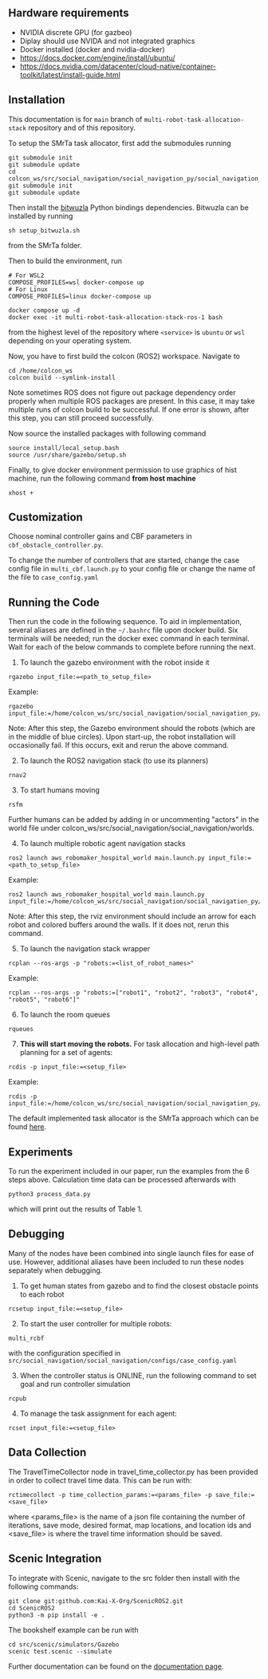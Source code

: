## Hardware requirements
- NVIDIA discrete GPU (for gazbeo)
- Diplay should use NVIDA and not integrated graphics
- Docker installed (docker and nvidia-docker)
- https://docs.docker.com/engine/install/ubuntu/
- https://docs.nvidia.com/datacenter/cloud-native/container-toolkit/latest/install-guide.html

## Installation
This documentation is for `main` branch of `multi-robot-task-allocation-stack` repository and of this repository.

To setup the SMrTa task allocator, first add the submodules running
```
git submodule init
git submodule update
cd colcon_ws/src/social_navigation/social_navigation_py/social_navigation_py/SMrTa
git submodule init
git submodule update
```

Then install the [bitwuzla](https://github.com/bitwuzla/bitwuzla/blob/main/docs/install.rst) Python bindings dependencies. Bitwuzla can be installed by running

```
sh setup_bitwuzla.sh
```
from the SMrTa folder.

Then to build the environment, run
```
# For WSL2
COMPOSE_PROFILES=wsl docker-compose up 
# For Linux
COMPOSE_PROFILES=linux docker-compose up 

docker compose up -d
docker exec -it multi-robot-task-allocation-stack-ros-1 bash
```
from the highest level of the repository where `<service>` is `ubuntu` or `wsl` depending on your operating system.

Now, you have to first build the colcon (ROS2) workspace. Navigate to
```
cd /home/colcon_ws
colcon build --symlink-install
```
Note sometimes ROS does not figure out package dependency order properly when multiple ROS packages are present. In this case, it may take multiple runs of colcon build to be successful. If one error is shown, after this step, you can still proceed successfully.

Now source the installed packages with following command
```
source install/local_setup.bash
source /usr/share/gazebo/setup.sh

```
Finally, to give docker environment permission to use graphics of hist machine, run the following command **from host machine**
```
xhost +
```

## Customization
Choose nominal controller gains and CBF parameters in `cbf_obstacle_controller.py`.

To change the number of controllers that are started, change the case config file in `multi_cbf.launch.py` to your config file or change the name of the file to `case_config.yaml`

## Running the Code
Then run the code in the following sequence. To aid in implementation, several aliases are defined in the `~/.bashrc` file upon docker build. Six terminals will be needed; run the docker exec command in each terminal. Wait for each of the below commands to complete before running the next.

1. To launch the gazebo environment with the robot inside it

```
rgazebo input_file:=<path_to_setup_file>
```
Example:
```
rgazebo input_file:=/home/colcon_ws/src/social_navigation/social_navigation_py/social_navigation_py/robot_setup_6.json
```
Note: After this step, the Gazebo environment should the robots (which are in the middle of blue circles). Upon start-up, the robot installation will occasionally fail. If this occurs, exit and rerun the above command.

2. To launch the ROS2 navigation stack (to use its planners)
```
rnav2
```

3. To start humans moving
```
rsfm
```
Further humans can be added by adding in or uncommenting "actors" in the world file under colcon_ws/src/social_navigation/social_navigation/worlds.

4. To launch multiple robotic agent navigation stacks
```
ros2 launch aws_robomaker_hospital_world main.launch.py input_file:=<path_to_setup_file>
```
Example:
```
ros2 launch aws_robomaker_hospital_world main.launch.py input_file:=/home/colcon_ws/src/social_navigation/social_navigation_py/social_navigation_py/robot_setup_6.json
```
Note: After this step, the rviz environment should include an arrow for each robot and colored buffers around the walls. If it does not, rerun this command.

5. To launch the navigation stack wrapper
```
rcplan --ros-args -p "robots:=<list_of_robot_names>"
```
Example:
```
rcplan --ros-args -p "robots:=["robot1", "robot2", "robot3", "robot4", "robot5", "robot6"]"
```

6. To launch the room queues
```
rqueues
```

7. **This will start moving the robots.** For task allocation and high-level path planning for a set of agents:
```
rcdis -p input_file:=<setup_file>
```
Example:
```
rcdis -p input_file:=/home/colcon_ws/src/social_navigation/social_navigation_py/social_navigation_py/robot_setup_6.json
```
The default implemented task allocator is the SMrTa approach which can be found [here](https://arxiv.org/pdf/2403.11737).

## Experiments

To run the experiment included in our paper, run the examples from the 6 steps above. Calculation time data can be processed afterwards with

```
python3 process_data.py
```

which will print out the results of Table 1.

## Debugging
Many of the nodes have been combined into single launch files for ease of use. However, additional aliases have been included to run these nodes separately when debugging.

1. To get human states from gazebo and to find the closest obstacle points to each robot
```
rcsetup input_file:=<setup_file>

```

2. To start the user controller for multiple robots:
```
multi_rcbf
```
with the configuration specified in ```src/social_navigation/social_navigation/configs/case_config.yaml```

3. When the controller status is ONLINE, run the following command to set goal and run controller simulation
```
rcpub
```

4. To manage the task assignment for each agent:
```
rcset input_file:=<setup_file>
```

## Data Collection
The TravelTimeCollector node in travel_time_collector.py has been provided in order to collect travel time data. This can be run with:
```
rctimecollect -p time_collection_params:=<params_file> -p save_file:=<save_file>
```
where <params_file> is the name of a json file containing the number of iterations, save mode, desired format, map locations, and location ids and <save_file> is where the travel time information should be saved.

## Scenic Integration

To integrate with Scenic, navigate to the src folder then install with the following commands:
```
git clone git:github.com:Kai-X-Org/ScenicROS2.git
cd ScenicROS2
python3 -m pip install -e .
```

The bookshelf example can be run with
```
cd src/scenic/simulators/Gazebo
scenic test.scenic --simulate
```

Further documentation can be found on the [documentation page](https://docs.scenic-lang.org/en/latest/). 

